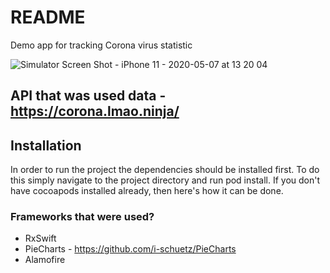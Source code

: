# README #

Demo app for tracking Corona virus statistic

![Simulator Screen Shot - iPhone 11 - 2020-05-07 at 13 20 04](https://user-images.githubusercontent.com/44729824/81287372-50d10f00-906b-11ea-8fce-c603c63b1549.png)

## API that was used data - https://corona.lmao.ninja/ ##

## Installation ##
In order to run the project the dependencies should be installed first. To do this simply navigate to the project directory and run pod install. If you don't have cocoapods installed already, then here's how it can be done.

### Frameworks that were used? ###

* RxSwift
* PieCharts - https://github.com/i-schuetz/PieCharts
* Alamofire

